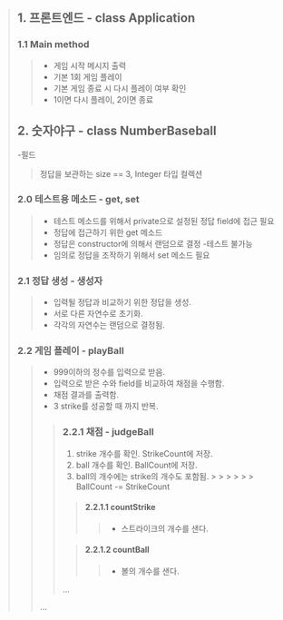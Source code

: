 > ## 1. 프론트엔드 - class Application
> ### 1.1 Main method
> > - 게임 시작 메시지 출력
> > - 기본 1회 게임 플레이
> > - 기본 게임 종료 시 다시 플레이 여부 확인
> > - 1이면 다시 플레이, 2이면 종료
> >
>
> ## 2. 숫자야구 - class NumberBaseball
> -필드
> > 정답을 보관하는 size == 3, Integer 타입 컬렉션
> ### 2.0 테스트용 메소드 - get, set
> > - 테스트 메소드를 위해서 private으로 설정된 정답 field에 접근 필요
> > - 정답에 접근하기 위한 get 메소드 
> > - 정답은 constructor에 의해서 랜덤으로 결정 -테스트 불가능
> > - 임의로 정답을 조작하기 위해서 set 메소드 필요
> ### 2.1 정답 생성 - 생성자
> > - 입력될 정답과 비교하기 위한 정답을 생성.
> > - 서로 다른 자연수로 초기화.
> > - 각각의 자연수는 랜덤으로 결정됨.
>
> ### 2.2 게임 플레이 - playBall
> > - 999이하의 정수를 입력으로 받음.
> > - 입력으로 받은 수와 field를 비교하여 채점을 수행함.
> > - 채점 결과를 출력함.
> > - 3 strike를 성공할 때 까지 반복.
> > >### 2.2.1 채점 - judgeBall
> > > 1. strike 개수를 확인. StrikeCount에 저장.
> > > 2. ball 개수를 확인. BallCount에 저장.
> > > 3. ball의 개수에는 strike의 개수도 포함됨.
         > > >
         > > >       BallCount -= StrikeCount
> > >
>>>> #### 2.2.1.1 countStrike
>>>>> - 스트라이크의 개수를 샌다.
>>>
>>>> #### 2.2.1.2 countBall
>>>>> - 볼의 개수를 샌다.
>>>
>>> ...
>>
>> ...